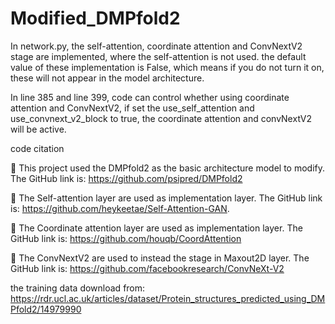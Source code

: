 # Modified_DMPfold2
In network.py, the self-attention, coordinate attention and ConvNextV2 stage are implemented, where the self-attention is not used. the default value of these implementation is False, which means if you do not turn it on, these will not appear in the model architecture. 

In line 385 and line 399, code can control whether using coordinate attention and ConvNextV2, if set the use_self_attention and use_convnext_v2_block to true, the coordinate attention and convNextV2 will be active. 

code citation 


	This project used the DMPfold2 as the basic architecture model to modify.
The GitHub link is: https://github.com/psipred/DMPfold2

	The Self-attention layer are used as implementation layer.
The GitHub link is: https://github.com/heykeetae/Self-Attention-GAN.

	The Coordinate attention layer are used as implementation layer.
The GitHub link is: https://github.com/houqb/CoordAttention

	The ConvNextV2 are used to instead the stage in Maxout2D layer.
The GitHub link is: https://github.com/facebookresearch/ConvNeXt-V2

the training data download from:
https://rdr.ucl.ac.uk/articles/dataset/Protein_structures_predicted_using_DMPfold2/14979990
